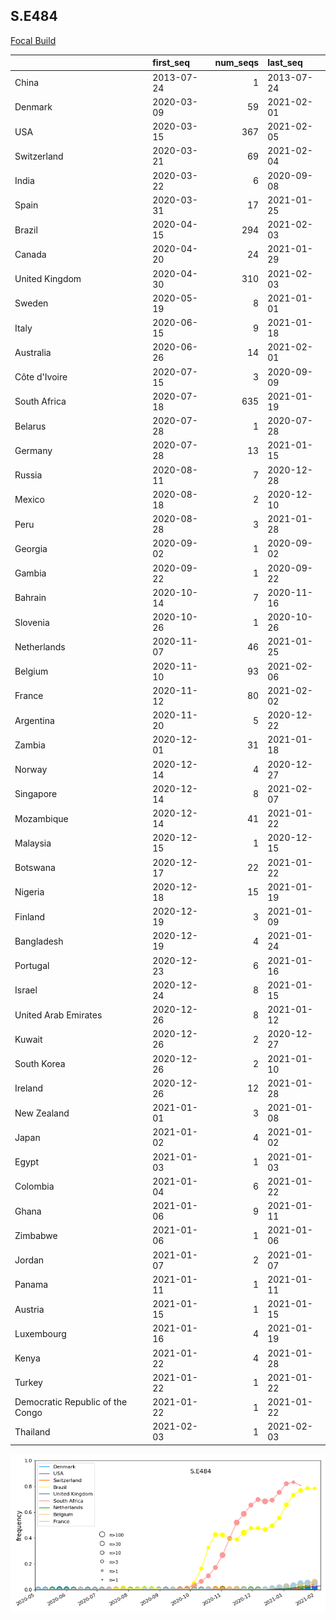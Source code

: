 

## S.E484
[Focal Build](https://nextstrain.org/groups/neherlab/ncov/S.E484?c=gt-S_484)

|                                  | first_seq   |   num_seqs | last_seq   |
|:---------------------------------|:------------|-----------:|:-----------|
| China                            | 2013-07-24  |          1 | 2013-07-24 |
| Denmark                          | 2020-03-09  |         59 | 2021-02-01 |
| USA                              | 2020-03-15  |        367 | 2021-02-05 |
| Switzerland                      | 2020-03-21  |         69 | 2021-02-04 |
| India                            | 2020-03-22  |          6 | 2020-09-08 |
| Spain                            | 2020-03-31  |         17 | 2021-01-25 |
| Brazil                           | 2020-04-15  |        294 | 2021-02-03 |
| Canada                           | 2020-04-20  |         24 | 2021-01-29 |
| United Kingdom                   | 2020-04-30  |        310 | 2021-02-03 |
| Sweden                           | 2020-05-19  |          8 | 2021-01-01 |
| Italy                            | 2020-06-15  |          9 | 2021-01-18 |
| Australia                        | 2020-06-26  |         14 | 2021-02-01 |
| Côte d'Ivoire                    | 2020-07-15  |          3 | 2020-09-09 |
| South Africa                     | 2020-07-18  |        635 | 2021-01-19 |
| Belarus                          | 2020-07-28  |          1 | 2020-07-28 |
| Germany                          | 2020-07-28  |         13 | 2021-01-15 |
| Russia                           | 2020-08-11  |          7 | 2020-12-28 |
| Mexico                           | 2020-08-18  |          2 | 2020-12-10 |
| Peru                             | 2020-08-28  |          3 | 2021-01-28 |
| Georgia                          | 2020-09-02  |          1 | 2020-09-02 |
| Gambia                           | 2020-09-22  |          1 | 2020-09-22 |
| Bahrain                          | 2020-10-14  |          7 | 2020-11-16 |
| Slovenia                         | 2020-10-26  |          1 | 2020-10-26 |
| Netherlands                      | 2020-11-07  |         46 | 2021-01-25 |
| Belgium                          | 2020-11-10  |         93 | 2021-02-06 |
| France                           | 2020-11-12  |         80 | 2021-02-02 |
| Argentina                        | 2020-11-20  |          5 | 2020-12-22 |
| Zambia                           | 2020-12-01  |         31 | 2021-01-18 |
| Norway                           | 2020-12-14  |          4 | 2020-12-27 |
| Singapore                        | 2020-12-14  |          8 | 2021-02-07 |
| Mozambique                       | 2020-12-14  |         41 | 2021-01-22 |
| Malaysia                         | 2020-12-15  |          1 | 2020-12-15 |
| Botswana                         | 2020-12-17  |         22 | 2021-01-22 |
| Nigeria                          | 2020-12-18  |         15 | 2021-01-19 |
| Finland                          | 2020-12-19  |          3 | 2021-01-09 |
| Bangladesh                       | 2020-12-19  |          4 | 2021-01-24 |
| Portugal                         | 2020-12-23  |          6 | 2021-01-16 |
| Israel                           | 2020-12-24  |          8 | 2021-01-15 |
| United Arab Emirates             | 2020-12-26  |          8 | 2021-01-12 |
| Kuwait                           | 2020-12-26  |          2 | 2020-12-27 |
| South Korea                      | 2020-12-26  |          2 | 2021-01-10 |
| Ireland                          | 2020-12-26  |         12 | 2021-01-28 |
| New Zealand                      | 2021-01-01  |          3 | 2021-01-08 |
| Japan                            | 2021-01-02  |          4 | 2021-01-02 |
| Egypt                            | 2021-01-03  |          1 | 2021-01-03 |
| Colombia                         | 2021-01-04  |          6 | 2021-01-22 |
| Ghana                            | 2021-01-06  |          9 | 2021-01-11 |
| Zimbabwe                         | 2021-01-06  |          1 | 2021-01-06 |
| Jordan                           | 2021-01-07  |          2 | 2021-01-07 |
| Panama                           | 2021-01-11  |          1 | 2021-01-11 |
| Austria                          | 2021-01-15  |          1 | 2021-01-15 |
| Luxembourg                       | 2021-01-16  |          4 | 2021-01-19 |
| Kenya                            | 2021-01-22  |          4 | 2021-01-28 |
| Turkey                           | 2021-01-22  |          1 | 2021-01-22 |
| Democratic Republic of the Congo | 2021-01-22  |          1 | 2021-01-22 |
| Thailand                         | 2021-02-03  |          1 | 2021-02-03 |

![Overall trends S.E484](/overall_trends_figures/overall_trends_S.E484.png)